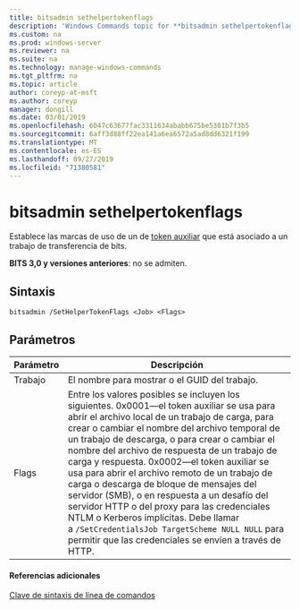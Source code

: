 ```yaml
---
title: bitsadmin sethelpertokenflags
description: 'Windows Commands topic for **bitsadmin sethelpertokenflags** : establece las marcas de uso de un token auxiliar que está asociado a un trabajo de transferencia de bits.'
ms.custom: na
ms.prod: windows-server
ms.reviewer: na
ms.suite: na
ms.technology: manage-windows-commands
ms.tgt_pltfrm: na
ms.topic: article
author: coreyp-at-msft
ms.author: coreyp
manager: dongill
ms.date: 03/01/2019
ms.openlocfilehash: 6047c63677fac3311634ababb675be5301b7f3b5
ms.sourcegitcommit: 6aff3d88ff22ea141a6ea6572a5ad8dd6321f199
ms.translationtype: MT
ms.contentlocale: es-ES
ms.lasthandoff: 09/27/2019
ms.locfileid: "71380581"
---
```

# <a name="bitsadmin-sethelpertokenflags"></a>bitsadmin sethelpertokenflags

Establece las marcas de uso de un de [token auxiliar](/windows/desktop/bits/helper-tokens-for-bits-transfer-jobs) que está asociado a un trabajo de transferencia de bits.

**BITS 3,0 y versiones anteriores**: no se admiten.

## <a name="syntax"></a>Sintaxis

```
bitsadmin /SetHelperTokenFlags <Job> <Flags>
```

## <a name="parameters"></a>Parámetros

|Parámetro|Descripción|
|---------|-----------|
|Trabajo|El nombre para mostrar o el GUID del trabajo.|
|Flags|Entre los valores posibles se incluyen los siguientes. 0x0001&mdash;el token auxiliar se usa para abrir el archivo local de un trabajo de carga, para crear o cambiar el nombre del archivo temporal de un trabajo de descarga, o para crear o cambiar el nombre del archivo de respuesta de un trabajo de carga y respuesta. 0x0002&mdash;el token auxiliar se usa para abrir el archivo remoto de un trabajo de carga o descarga de bloque de mensajes del servidor (SMB), o en respuesta a un desafío del servidor HTTP o del proxy para las credenciales NTLM o Kerberos implícitas. Debe llamar a `/SetCredentialsJob TargetScheme NULL NULL` para permitir que las credenciales se envíen a través de HTTP.|

#### <a name="additional-references"></a>Referencias adicionales

[Clave de sintaxis de línea de comandos](command-line-syntax-key.md)
